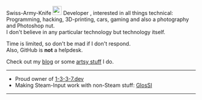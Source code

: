 Swiss-Army-Knife <img src="https://user-images.githubusercontent.com/3527662/160848829-0c657859-38b9-4b79-9b05-3dd9c1ed8b44.png" width="24" height="24"> Developer , interested in all things technical: Programming, hacking, 3D-printing, cars, gaming and also a photography and Photoshop nut.  
I don't believe in any particular technology but technology itself.


Time is limited, so don't be mad if I don't respond.  
Also, GitHub is **not** a helpdesk.


Check out my [blog](https://behind.flatspot.pictures) or some [artsy stuff](https://www.flatspot.pictures) I do.

---

- Proud owner of [1-3-3-7.dev](https://1-3-3-7.dev)  
- Making Steam-Input work with non-Steam stuff: [GlosSI](https://github.com/Alia5/GlosSI)

---
